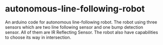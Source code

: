 # autonomous-line-following-robot
An arduino code for autonomous line-following robot. The robot using three sensors which are two line following sensor and one bump detection sensor. All of them are IR Reflecting Sensor. The robot also have capabilities to choose its way in intersection.
